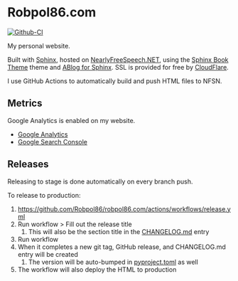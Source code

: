 # Robpol86.com

[![Github-CI][github-ci]][github-link]

[github-ci]: https://github.com/Robpol86/robpol86.com/actions/workflows/build.yml/badge.svg?branch=main
[github-link]: https://github.com/Robpol86/robpol86.com/actions/workflows/build.yml

My personal website.

Built with [Sphinx](http://sphinx-doc.org/), hosted on [NearlyFreeSpeech.NET](https://www.nearlyfreespeech.net/), using the
[Sphinx Book Theme](https://sphinx-book-theme.readthedocs.io/) theme and [ABlog for Sphinx](https://ablog.readthedocs.io/).
SSL is provided for free by [CloudFlare](https://www.cloudflare.com/).

I use GitHub Actions to automatically build and push HTML files to NFSN.

## Metrics

Google Analytics is enabled on my website.

* [Google Analytics](https://analytics.google.com/analytics/web/#/p275999550/reports/intelligenthome)
* [Google Search Console](https://search.google.com/search-console?resource_id=https%3A%2F%2Frobpol86.com%2F)

## Releases

Releasing to stage is done automatically on every branch push.

To release to production:

1. https://github.com/Robpol86/robpol86.com/actions/workflows/release.yml
1. Run workflow > Fill out the release title
    1. This will also be the section title in the [CHANGELOG.md](CHANGELOG.md) entry
1. Run workflow
1. When it completes a new git tag, GitHub release, and CHANGELOG.md entry will be created
    1. The version will be auto-bumped in [pyproject.toml](pyproject.toml) as well
1. The workflow will also deploy the HTML to production

